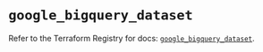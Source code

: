 # `google_bigquery_dataset`

Refer to the Terraform Registry for docs: [`google_bigquery_dataset`](https://registry.terraform.io/providers/hashicorp/google-beta/5.16.0/docs/resources/google_bigquery_dataset).

